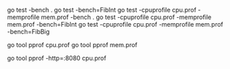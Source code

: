 go test -bench .
go test -bench=FibInt
go test -cpuprofile cpu.prof -memprofile mem.prof -bench .
go test -cpuprofile cpu.prof -memprofile mem.prof -bench=FibInt
go test -cpuprofile cpu.prof -memprofile mem.prof -bench=FibBig

go tool pprof cpu.prof
go tool pprof mem.prof

go tool pprof -http=:8080 cpu.prof
